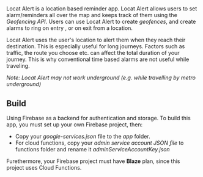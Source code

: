 

# 

Locat Alert is a location based reminder app. Locat Alert allows users to set alarm/reminders all over the map and keeps track of them using the *Geofencing API*.
Users can use Locat Alert to create *geofences*, and create alarms to ring on entry , or on exit from a location.


Locat Alert uses the user's location to alert them when they reach their destination. This is especially useful for long journeys.
Factors such as traffic, the route you choose etc. can affect the total duration of your journey. This is why conventional time based alarms are not useful while traveling.


*Note: Locat Alert may not work underground (e.g. while travelling by metro underground)*

## Build
Using Firebase as a backend for authentication and storage.
To build this app, you must set up your own Firebase project, then:

 - Copy your *google-services.json* file to the *app* folder.
 - For cloud functions, copy your *admin service account JSON file* to functions folder and rename it *adminServiceAccountKey.json*

Furethermore, your Firebase project must have **Blaze** plan, since this project uses Cloud Functions.
